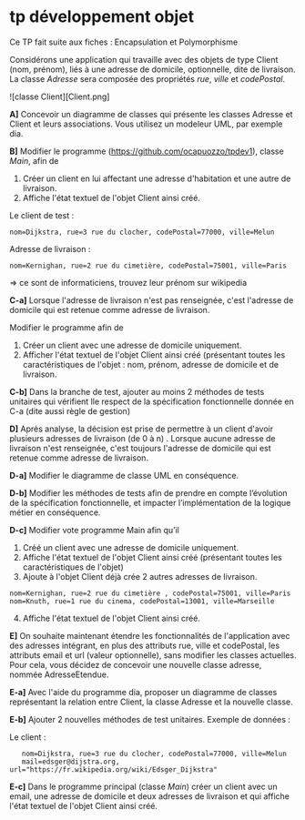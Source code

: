 # tp développement objet

Ce TP fait suite aux fiches : Encapsulation et  Polymorphisme

Considérons une application qui travaille avec des objets de type Client (nom, prénom), 
liés à une adresse de domicile, optionnelle, dite de livraison. La classe _Adresse_ sera composée 
des propriétés _rue_, _ville_ et _codePostal_.

![classe Client][Client.png]


**A]** Concevoir un diagramme de classes qui présente les classes Adresse et Client et leurs associations. Vous utilisez un modeleur UML, par exemple dia.

**B]** Modifier le programme (https://github.com/ocapuozzo/tpdev1), classe _Main_, afin de 

1. Créer un client en lui affectant une adresse d'habitation et une autre de livraison. 
2. Affiche l'état textuel de l'objet Client ainsi créé.

Le client de test : 
```
nom=Dijkstra, rue=3 rue du clocher, codePostal=77000, ville=Melun
```       
Adresse de livraison :
```
nom=Kernighan, rue=2 rue du cimetière, codePostal=75001, ville=Paris
```
=> ce sont de informaticiens, trouvez leur prénom sur wikipedia

**C-a]** Lorsque l'adresse de livraison n'est pas renseignée, c'est l'adresse de domicile qui est retenue comme adresse de livraison.

Modifier le programme afin de  

1. Créer un client avec une adresse de domicile uniquement.
2. Afficher l'état textuel de l'objet Client ainsi créé (présentant toutes les caractéristiques de l'objet : nom, prénom, adresse de domicile et de livraison.
       
**C-b]** Dans la branche de test, ajouter au moins 2 méthodes de tests unitaires qui vérifient lle respect de la spécification fonctionnelle donnée en C-a (dite aussi règle de gestion) 

**D]** Après analyse, la décision est prise de permettre à un client d'avoir plusieurs adresses de livraison (de 0 à n) . Lorsque aucune adresse de livraison n'est renseignée, c'est toujours l'adresse de domicile qui est retenue comme adresse de livraison.

**D-a]** Modifier le diagramme de classe UML en conséquence. 

**D-b]** Modifier les méthodes de tests afin de prendre en compte l’évolution de la spécification fonctionnelle, et impacter l’implémentation de la logique métier en conséquence.

**D-c]** Modifier vote programme Main afin qu’il  

1. Créé un client avec une adresse de domicile uniquement.
2. Affiche l'état textuel de l'objet Client ainsi créé (présentant toutes les caractéristiques de l'objet)
3. Ajoute à l'objet Client déjà crée 2 autres adresses de livraison.
```       
nom=Kernighan, rue=2 rue du cimetière , codePostal=75001, ville=Paris    
nom=Knuth, rue=1 rue du cinema, codePostal=13001, ville=Marseille
```       
4. Affiche l'état textuel de l'objet Client ainsi créé.
       
**E]** On souhaite maintenant étendre les fonctionnalités de l'application avec des adresses intégrant, en plus des attributs rue, ville et codePostal, les attributs email et url (valeur optionnelle), sans modifier les classes actuelles.  Pour cela, vous décidez de concevoir une nouvelle classe adresse, nommée AdresseEtendue.
       
**E-a]** Avec l'aide du programme dia, proposer un diagramme de classes représentant la relation entre Client, la classe Adresse et la nouvelle classe. 
       
**E-b]** Ajouter 2 nouvelles méthodes de test unitaires. Exemple de données :
   
Le client :
``` 
   nom=Dijkstra, rue=3 rue du clocher, codePostal=77000, ville=Melun
   mail=edsger@dijstra.org, url="https://fr.wikipedia.org/wiki/Edsger_Dijkstra"
```
       
**E-c]** Dans le programme principal (classe _Main_) créer un client avec un email, une adresse de domicile et deux adresses de livraison et qui affiche l'état textuel de l'objet Client ainsi créé.
       
